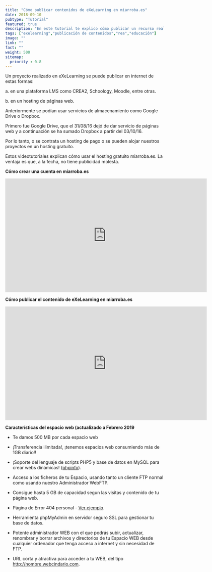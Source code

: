 ```yaml
---
title: "Cómo publicar contenidos de eXeLearning en miarroba.es"
date: 2018-09-10
pubtype: "Tutorial"
featured: true
description: "En este tutorial te explico cómo publicar un recurso realizado en eXeLearning en el hosting gratuito miarroba.es"
tags: ["exelearning","publicación de contenidos","rea","educación"]
image: ""
link: ""
fact: ""
weight: 500
sitemap:
  priority : 0.8
---
```


<p>Un proyecto realizado en eXeLearning se puede publicar en internet de estas formas:

a. en una plataforma LMS como CREA2, Schoology, Moodle, entre otras.

b. en un hosting de páginas web.

Anteriormente se podían usar servicios de almacenamiento como Google Drive o Dropbox.

Primero fue Google Drive, que el 31/08/16 dejó de dar servicio de páginas web y a continuación se ha sumado Dropbox a partir del 03/10/16.

Por lo tanto, o se contrata un hosting de pago o se pueden alojar nuestros proyectos en un hosting gratuito.

Estos videotutoriales explican cómo usar el hosting gratuito miarroba.es. La ventaja es que, a la fecha, no tiene publicidad molesta.</p>

 

**Cómo crear una cuenta en miarroba.es**

<iframe width="640" height="360" src="https://www.youtube.com/embed/d2RRk57Wf80" frameborder="0" allow="accelerometer; autoplay; encrypted-media; gyroscope; picture-in-picture" allowfullscreen></iframe>

<p></p>

**Cómo publicar el contenido de eXeLearning en miarroba.es**

<iframe width="640" height="360" src="https://www.youtube.com/embed/gZg98eKC3Ec" frameborder="0" allow="accelerometer; autoplay; encrypted-media; gyroscope; picture-in-picture" allowfullscreen></iframe>

<p></p>

**Características del espacio web (actualizado a Febrero 2019**

- Te damos 500 MB por cada espacio web

- ¡Transferencia ilimitada!, ¡tenemos espacios web consumiendo más de 1GB diario!!

- ¡Soporte del lenguaje de scripts PHP5 y base de datos en MySQL para crear webs dinámicas! ([phpinfo](https://webcindario.com/info.php)).

- Acceso a los ficheros de tu Espacio, usando tanto un cliente FTP normal como usando nuestro Administrador WebFTP.

- Consigue hasta 5 GB de capacidad segun las visitas y contenido de tu página web.
	
- Página de Error 404 personal - [Ver ejemplo](https://hosting.miarroba.com/404.php).

- Herramienta phpMyAdmin en servidor seguro SSL para gestionar tu base de datos.

- Potente administrador WEB con el que podrás subir, actualizar, renombrar y borrar archivos y directorios de tu Espacio WEB desde cualquier ordenador que tenga acceso a internet y sin necesidad de FTP.
	
- URL corta y atractiva para acceder a tu WEB, del tipo http://nombre.webcindario.com.
